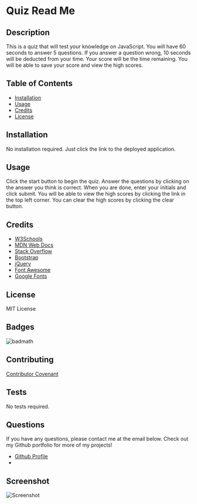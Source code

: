 # Quiz Read Me 
## Description 
This is a quiz that will test your knowledge on JavaScript. You will have 60 seconds to answer 5 questions. If you answer a question wrong, 10 seconds will be deducted from your time. Your score will be the time remaining. You will be able to save your score and view the high scores.
## Table of Contents
* [Installation](#installation)
* [Usage](#usage)
* [Credits](#credits)  
* [License](#license)   
## Installation
No installation required. Just click the link to the deployed application.
## Usage
Click the start button to begin the quiz. Answer the questions by clicking on the answer you think is correct. When you are done, enter your initials and click submit. You will be able to view the high scores by clicking the link in the top left corner. You can clear the high scores by clicking the clear button.
## Credits
* [W3Schools](https://www.w3schools.com/)   
* [MDN Web Docs](https://developer.mozilla.org/en-US/)  
* [Stack Overflow](https://stackoverflow.com/)  
* [Bootstrap](https://getbootstrap.com/)    
* [jQuery](https://jquery.com/) 
* [Font Awesome](https://fontawesome.com/)  
* [Google Fonts](https://fonts.google.com/) 
## License
MIT License
## Badges
![badmath](https://img.shields.io/github/languages/top/nielsenjared/badmath)    
## Contributing
[Contributor Covenant](https://www.contributor-covenant.org/)   
## Tests
No tests required.
## Questions
If you have any questions, please contact me at the email below. Check out my Github portfolio for more of my projects!
* [Github Profile]()
* <a href="mailto:"></a>
## Screenshot
![Screenshot](./assets/images/screenshot.png)